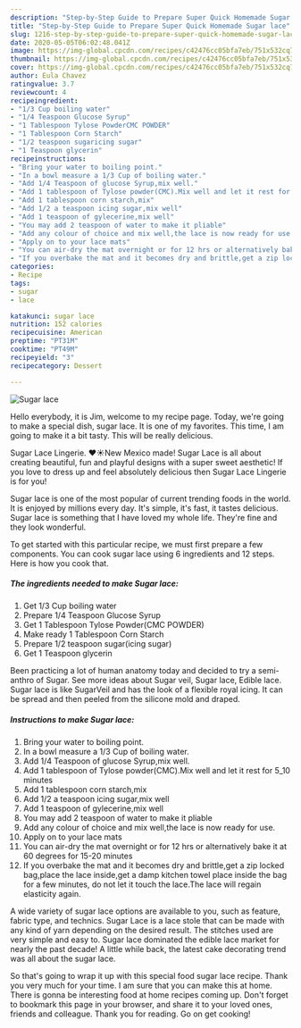 ```yaml
---
description: "Step-by-Step Guide to Prepare Super Quick Homemade Sugar lace"
title: "Step-by-Step Guide to Prepare Super Quick Homemade Sugar lace"
slug: 1216-step-by-step-guide-to-prepare-super-quick-homemade-sugar-lace
date: 2020-05-05T06:02:48.041Z
image: https://img-global.cpcdn.com/recipes/c42476cc05bfa7eb/751x532cq70/sugar-lace-recipe-main-photo.jpg
thumbnail: https://img-global.cpcdn.com/recipes/c42476cc05bfa7eb/751x532cq70/sugar-lace-recipe-main-photo.jpg
cover: https://img-global.cpcdn.com/recipes/c42476cc05bfa7eb/751x532cq70/sugar-lace-recipe-main-photo.jpg
author: Eula Chavez
ratingvalue: 3.7
reviewcount: 4
recipeingredient:
- "1/3 Cup boiling water"
- "1/4 Teaspoon Glucose Syrup"
- "1 Tablespoon Tylose PowderCMC POWDER"
- "1 Tablespoon Corn Starch"
- "1/2 teaspoon sugaricing sugar"
- "1 Teaspoon glycerin"
recipeinstructions:
- "Bring your water to boiling point."
- "In a bowl measure a 1/3 Cup of boiling water."
- "Add 1/4 Teaspoon of glucose Syrup,mix well."
- "Add 1 tablespoon of Tylose powder(CMC).Mix well and let it rest for 5_10 minutes"
- "Add 1 tablespoon corn starch,mix"
- "Add 1/2 a teaspoon icing sugar,mix well"
- "Add 1 teaspoon of gylecerine,mix well"
- "You may add 2 teaspoon of water to make it pliable"
- "Add any colour of choice and mix well,the lace is now ready for use."
- "Apply on to your lace mats"
- "You can air-dry the mat overnight or for 12 hrs or alternatively bake it at 60 degrees for 15-20 minutes"
- "If you overbake the mat and it becomes dry and brittle,get a zip locked bag,place the lace inside,get a damp kitchen towel place inside the bag for a few minutes, do not let it touch the lace.The lace will regain elasticity again."
categories:
- Recipe
tags:
- sugar
- lace

katakunci: sugar lace 
nutrition: 152 calories
recipecuisine: American
preptime: "PT31M"
cooktime: "PT49M"
recipeyield: "3"
recipecategory: Dessert

---
```



![Sugar lace](https://img-global.cpcdn.com/recipes/c42476cc05bfa7eb/751x532cq70/sugar-lace-recipe-main-photo.jpg)

Hello everybody, it is Jim, welcome to my recipe page. Today, we're going to make a special dish, sugar lace. It is one of my favorites. This time, I am going to make it a bit tasty. This will be really delicious.

Sugar Lace Lingerie. ❤️☀️New Mexico made! Sugar Lace is all about creating beautiful, fun and playful designs with a super sweet aesthetic! If you love to dress up and feel absolutely delicious then Sugar Lace Lingerie is for you!

Sugar lace is one of the most popular of current trending foods in the world. It is enjoyed by millions every day. It's simple, it's fast, it tastes delicious. Sugar lace is something that I have loved my whole life. They're fine and they look wonderful.


To get started with this particular recipe, we must first prepare a few components. You can cook sugar lace using 6 ingredients and 12 steps. Here is how you cook that.

<!--inarticleads1-->

##### The ingredients needed to make Sugar lace:

1. Get 1/3 Cup boiling water
1. Prepare 1/4 Teaspoon Glucose Syrup
1. Get 1 Tablespoon Tylose Powder(CMC POWDER)
1. Make ready 1 Tablespoon Corn Starch
1. Prepare 1/2 teaspoon sugar(icing sugar)
1. Get 1 Teaspoon glycerin


Been practicing a lot of human anatomy today and decided to try a semi-anthro of Sugar. See more ideas about Sugar veil, Sugar lace, Edible lace. Sugar lace is like SugarVeil and has the look of a flexible royal icing. It can be spread and then peeled from the silicone mold and draped. 

<!--inarticleads2-->

##### Instructions to make Sugar lace:

1. Bring your water to boiling point.
1. In a bowl measure a 1/3 Cup of boiling water.
1. Add 1/4 Teaspoon of glucose Syrup,mix well.
1. Add 1 tablespoon of Tylose powder(CMC).Mix well and let it rest for 5_10 minutes
1. Add 1 tablespoon corn starch,mix
1. Add 1/2 a teaspoon icing sugar,mix well
1. Add 1 teaspoon of gylecerine,mix well
1. You may add 2 teaspoon of water to make it pliable
1. Add any colour of choice and mix well,the lace is now ready for use.
1. Apply on to your lace mats
1. You can air-dry the mat overnight or for 12 hrs or alternatively bake it at 60 degrees for 15-20 minutes
1. If you overbake the mat and it becomes dry and brittle,get a zip locked bag,place the lace inside,get a damp kitchen towel place inside the bag for a few minutes, do not let it touch the lace.The lace will regain elasticity again.


A wide variety of sugar lace options are available to you, such as feature, fabric type, and technics. Sugar Lace is a lace stole that can be made with any kind of yarn depending on the desired result. The stitches used are very simple and easy to. Sugar lace dominated the edible lace market for nearly the past decade! A little while back, the latest cake decorating trend was all about the sugar lace. 

So that's going to wrap it up with this special food sugar lace recipe. Thank you very much for your time. I am sure that you can make this at home. There is gonna be interesting food at home recipes coming up. Don't forget to bookmark this page in your browser, and share it to your loved ones, friends and colleague. Thank you for reading. Go on get cooking!
